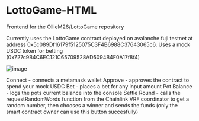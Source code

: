 # LottoGame-HTML
Frontend for the OllieM26/LottoGame repository

Currently uses the LottoGame contract deployed on avalanche fuji testnet at address 0x5c089Df16179f5125075C3F4B6988C37643065c6.
Uses a mock USDC token for betting (0x727c9B4C6EC121C65709528AD5094B4F0A17f8f4)

![image](https://user-images.githubusercontent.com/107412855/183887761-e84e3738-e180-4df9-beb7-ed27fbde4aa3.png)

Connect - connects a metamask wallet
Approve - approves the contract to spend your mock USDC
Bet - places a bet for any input amount
Pot Balance - logs the pots current balance into the console
Settle Round - calls the requestRandomWords function from the Chainlink VRF coordinator to get a random number, then chooses a winner and sends the funds (only the smart contract owner can use this button succesfully)
